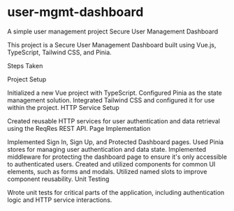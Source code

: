 # user-mgmt-dashboard
A simple user management project
Secure User Management Dashboard

This project is a Secure User Management Dashboard built using Vue.js, TypeScript, Tailwind CSS, and Pinia.

Steps Taken

Project Setup

Initialized a new Vue project with TypeScript.
Configured Pinia as the state management solution.
Integrated Tailwind CSS and configured it for use within the project.
HTTP Service Setup

Created reusable HTTP services for user authentication and data retrieval using the ReqRes REST API.
Page Implementation

Implemented Sign In, Sign Up, and Protected Dashboard pages.
Used Pinia stores for managing user authentication and data state.
Implemented middleware for protecting the dashboard page to ensure it's only accessible to authenticated users.
Created and utilized components for common UI elements, such as forms and modals.
Utilized named slots to improve component reusability.
Unit Testing

Wrote unit tests for critical parts of the application, including authentication logic and HTTP service interactions.
